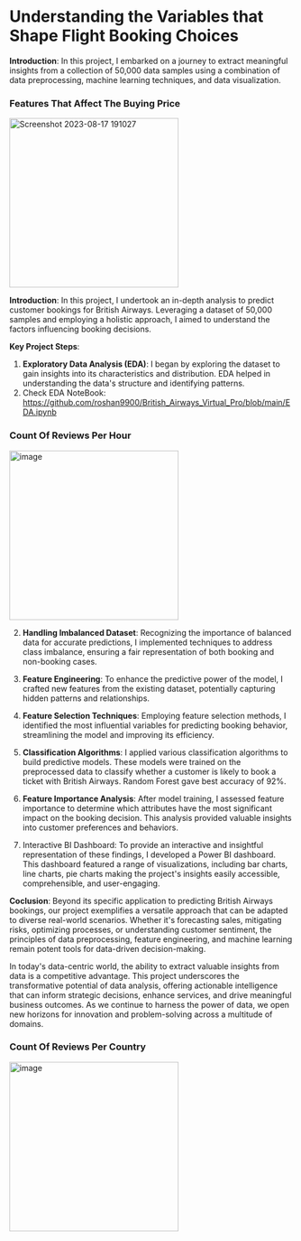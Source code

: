 # Understanding the Variables that Shape Flight Booking Choices

**Introduction**:
In this project, I embarked on a journey to extract meaningful insights from a collection of 50,000 data samples using a combination of data preprocessing, machine learning techniques, and data visualization.

### Features That Affect The Buying Price 
<div>
    <img width="300" alt="Screenshot 2023-08-17 191027" src="https://github.com/roshan9900/British_Airways_Virtual_Pro/assets/115538447/6f213b58-3eb2-4581-a648-f71c427b5ba1" alt="feature importance" width="300" />
    </div>

**Introduction**:
In this project, I undertook an in-depth analysis to predict customer bookings for British Airways. Leveraging a dataset of 50,000 samples and employing a holistic approach, I aimed to understand the factors influencing booking decisions. 

**Key Project Steps**:
1. **Exploratory Data Analysis (EDA)**: I began by exploring the dataset to gain insights into its characteristics and distribution. EDA helped in understanding the data's structure and identifying patterns.
2. Check EDA NoteBook: https://github.com/roshan9900/British_Airways_Virtual_Pro/blob/main/EDA.ipynb

### Count Of Reviews Per Hour
<div align="left">
    <img width="300" alt="image" src="https://github.com/roshan9900/British_Airways_Virtual_Pro/assets/115538447/57430662-44c4-45a1-9bcb-af21eb2a472a" alt="Image "  />
    </div>

2. **Handling Imbalanced Dataset**: Recognizing the importance of balanced data for accurate predictions, I implemented techniques to address class imbalance, ensuring a fair representation of both booking and non-booking cases.

3. **Feature Engineering**: To enhance the predictive power of the model, I crafted new features from the existing dataset, potentially capturing hidden patterns and relationships.

4. **Feature Selection Techniques**: Employing feature selection methods, I identified the most influential variables for predicting booking behavior, streamlining the model and improving its efficiency.

5. **Classification Algorithms**: I applied various classification algorithms to build predictive models. These models were trained on the preprocessed data to classify whether a customer is likely to book a ticket with British Airways. Random Forest gave best accuracy of 92%.

6. **Feature Importance Analysis**: After model training, I assessed feature importance to determine which attributes have the most significant impact on the booking decision. This analysis provided valuable insights into customer preferences and behaviors.

7. Interactive BI Dashboard: To provide an interactive and insightful representation of these findings, I developed a Power BI dashboard. This dashboard featured a range of visualizations, including bar charts, line charts, pie charts making the project's insights easily accessible, comprehensible, and user-engaging.

**Coclusion**:
Beyond its specific application to predicting British Airways bookings, our project exemplifies a versatile approach that can be adapted to diverse real-world scenarios. Whether it's forecasting sales, mitigating risks, optimizing processes, or understanding customer sentiment, the principles of data preprocessing, feature engineering, and machine learning remain potent tools for data-driven decision-making.

In today's data-centric world, the ability to extract valuable insights from data is a competitive advantage. This project underscores the transformative potential of data analysis, offering actionable intelligence that can inform strategic decisions, enhance services, and drive meaningful business outcomes. As we continue to harness the power of data, we open new horizons for innovation and problem-solving across a multitude of domains.


### Count Of Reviews Per Country
<div align="left">
    <img width="300" alt="image" src="https://github.com/roshan9900/British_Airways_Virtual_Pro/assets/115538447/45fe5309-a244-4da0-942a-65c27504b796" alt="Image " />
    </div>



